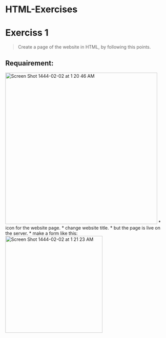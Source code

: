 # HTML-Exercises
# Exerciss 1
> Create a page of the website in HTML, by following this points.

## Requairement:
<img width="474" alt="Screen Shot 1444-02-02 at 1 20 46 AM" src="https://user-images.githubusercontent.com/92260175/187182035-ff399080-e7d7-4b2b-adc6-d442f28edabc.png">
* icon for the website page.
* change website title.
* but the page is live on the server.
* make a form like this:

<img width="303" alt="Screen Shot 1444-02-02 at 1 21 23 AM" src="https://user-images.githubusercontent.com/92260175/187182061-ce91c9ff-6b02-4ebd-ad78-a40d0b3e66de.png">
